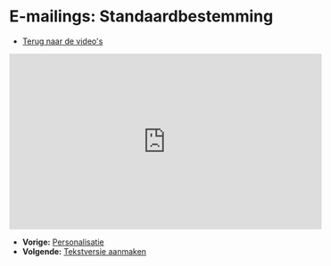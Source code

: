 # E-mailings: Standaardbestemming

-   [Terug naar de
    video's](http://www.copernica.com/nl/ondersteuning/videos "Video's")

<iframe width="560" height="315" src="https://www.youtube.com/embed/jx-ra44o8PI?list=PLgCg-YR2FABYm7GqM8_ZLDH98-DAc0yoq" frameborder="0" allowfullscreen="allowfullscreen">  </iframe>

-   **Vorige:**
    [Personalisatie](http://www.copernica.com/nl/ondersteuning/videos/e-mailings-personalisatie "E-mailings: Personalisatie")
-   **Volgende:** [Tekstversie
    aanmaken](http://www.copernica.com/nl/ondersteuning/videos/e-mailings-tekstversie-aanmaken "E-mailings: Tekstversie aanmaken")

